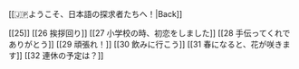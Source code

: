  [[🇯🇵ようこそ、日本語の探求者たちへ！|Back]]

[[25]]
[[26 挨拶回り]]
[[27 小学校の時、初恋をしました]]
[[28 手伝ってくれでありがとう]]
[[29 頑張れ！]]
[[30 飲みに行こう]]
[[31 春になると、花が咲きます]]
[[32 連休の予定は？]]
